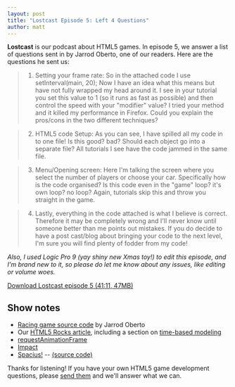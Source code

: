 ```yaml
---
layout: post
title: "Lostcast Episode 5: Left 4 Questions"
author: matt
---
```

**Lostcast** is our podcast about HTML5 games.
In episode 5, we answer a list of questions sent in by Jarrod Oberto, one of our readers. Here are the questions he sent us:

> 1) Setting your frame rate: So in the attached code I use setInterval(main, 20); Now I have an idea what this means but have not fully wrapped my head around it. I see in your tutorial you set this value to 1 (so it runs as fast as possible) and then control the speed with your "modifier" value? I tried your method and it killed my performance in Firefox. Could you explain the pros/cons in the two different techniques?

> 2) HTML5 code Setup: As you can see, I have spilled all my code in to one file! Is this good? bad? Should each object go into a separate file? All tutorials I see have the code jammed in the same file.

> 3) Menu/Opening screen: Here I'm talking the screen where you select the number of players or choose your car. Specifically how is the code organised? Is this code even in the "game" loop? it's own loop? no loop? Again, tutorials skip this and throw you straight in the game.

> 4) Lastly, everything in the code attached is what I believe is correct. Therefore it may be completely wrong and I'll never know until someone better than me points out mistakes. If you do decide to have a post cast/blog about bringing your code to the next level, I'm sure you will find plenty of fodder from my code!

_Also, I used Logic Pro 9 (yay shiny new Xmas toy!) to edit this episode, and I'm brand new to it, so please do let me know about any issues, like editing or volume woes._

<a class="download-podcast" href="/media/lostcast/lostcast_episode_5_left_4_questions.mp3">
	Download Lostcast episode 5 (41:11, 47MB)
</a>

## Show notes

* [Racing game source code](https://gist.github.com/1545853) by Jarrod Oberto
* Our [HTML5 Rocks article](http://www.html5rocks.com/en/tutorials/casestudies/onslaught.html), including a section on [time-based modeling](http://www.html5rocks.com/en/tutorials/casestudies/onslaught.html#toc-time-based-modeling)
* [requestAnimationFrame](http://paulirish.com/2011/requestanimationframe-for-smart-animating/)
* [Impact](http://impactjs.com/)
* [Spacius!](http://richtaur.github.com/demos/spacius/) -- [(source code)](https://github.com/richtaur/richtaur.github.com/blob/master/demos/spacius/spacius.js)

Thanks for listening! If you have your own HTML5 game development questions, please [send them](mailto:hello@lostdecadegames.com) and we'll answer what we can.
